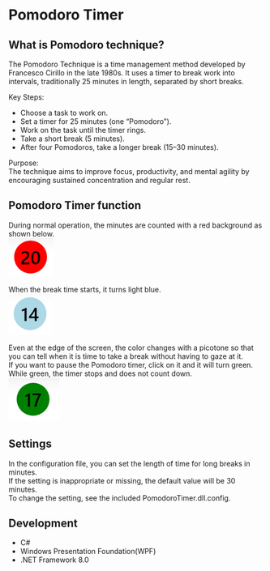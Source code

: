 # Pomodoro Timer  
## What is Pomodoro technique?  
The Pomodoro Technique is a time management method developed by Francesco Cirillo in the late 1980s. It uses a timer to break work into intervals, traditionally 25 minutes in length, separated by short breaks.  

Key Steps:  
- Choose a task to work on.
- Set a timer for 25 minutes (one “Pomodoro”).
- Work on the task until the timer rings.
- Take a short break (5 minutes).
- After four Pomodoros, take a longer break (15–30 minutes).

Purpose:  
The technique aims to improve focus, productivity, and mental agility by encouraging sustained concentration and regular rest.  

## Pomodoro Timer function   
During normal operation, the minutes are counted with a red background as shown below.  
![](./images/red.png)

When the break time starts, it turns light blue.  
![](./images/blue.png)

Even at the edge of the screen, the color changes with a picotone so that you can tell when it is time to take a break without having to gaze at it.  
If you want to pause the Pomodoro timer, click on it and it will turn green.  
While green, the timer stops and does not count down.  
![](./images/green.png)  

## Settings
In the configuration file, you can set the length of time for long breaks in minutes.  
If the setting is inappropriate or missing, the default value will be 30 minutes.  
To change the setting, see the included PomodoroTimer.dll.config.  

## Development  
- C#  
- Windows Presentation Foundation(WPF)
- .NET Framework 8.0